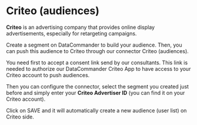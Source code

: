 # Criteo (audiences)

**Criteo** is an advertising company that provides online display advertisements, especially for retargeting campaigns.

Create a segment on DataCommander to build your audience. Then, you can push this audience to Criteo through our connector Criteo (audiences).

You need first to accept a consent link send by our consultants. This link is needed to authorize our DataCommander Criteo App to have access to your Criteo account to push audiences.

Then you can configure the connector, select the segment you created just before and simply enter your **Criteo Advertiser ID** (you can find it on your Criteo account).

Click on SAVE and it will automatically create a new audience (user list) on Criteo side.

